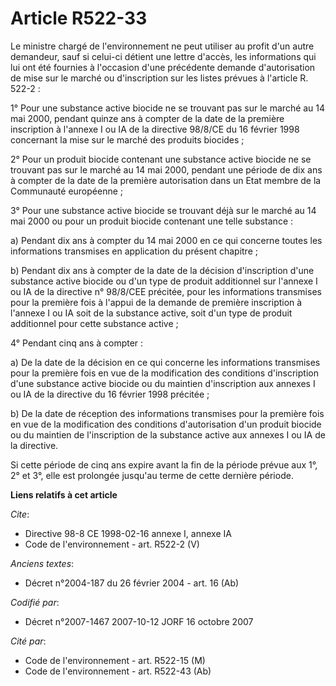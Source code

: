 # Article R522-33

Le ministre chargé de l'environnement ne peut utiliser au profit d'un autre demandeur, sauf si celui-ci détient une lettre
d'accès, les informations qui lui ont été fournies à l'occasion d'une précédente demande d'autorisation de mise sur le marché
ou d'inscription sur les listes prévues à l'article R. 522-2 :

1° Pour une substance active biocide ne se trouvant pas sur le marché au 14 mai 2000, pendant quinze ans à compter de la date
de la première inscription à l'annexe I ou IA de la directive 98/8/CE du 16 février 1998 concernant la mise sur le marché des
produits biocides ;

2° Pour un produit biocide contenant une substance active biocide ne se trouvant pas sur le marché au 14 mai 2000, pendant
une période de dix ans à compter de la date de la première autorisation dans un Etat membre de la Communauté européenne ;

3° Pour une substance active biocide se trouvant déjà sur le marché au 14 mai 2000 ou pour un produit biocide contenant une
telle substance :

a) Pendant dix ans à compter du 14 mai 2000 en ce qui concerne toutes les informations transmises en application du présent
chapitre ;

b) Pendant dix ans à compter de la date de la décision d'inscription d'une substance active biocide ou d'un type de produit
additionnel sur l'annexe I ou IA de la directive n° 98/8/CEE précitée, pour les informations transmises pour la première fois
à l'appui de la demande de première inscription à l'annexe I ou IA soit de la substance active, soit d'un type de produit
additionnel pour cette substance active ;

4° Pendant cinq ans à compter :

a) De la date de la décision en ce qui concerne les informations transmises pour la première fois en vue de la modification
des conditions d'inscription d'une substance active biocide ou du maintien d'inscription aux annexes I ou IA de la directive
du 16 février 1998 précitée ;

b) De la date de réception des informations transmises pour la première fois en vue de la modification des conditions
d'autorisation d'un produit biocide ou du maintien de l'inscription de la substance active aux annexes I ou IA de la
directive.

Si cette période de cinq ans expire avant la fin de la période prévue aux 1°, 2° et 3°, elle est prolongée jusqu'au terme de
cette dernière période.

**Liens relatifs à cet article**

_Cite_:

  - Directive 98-8 CE 1998-02-16 annexe I, annexe IA
  - Code de l'environnement - art. R522-2 (V)

_Anciens textes_:

  - Décret n°2004-187 du 26 février 2004 - art. 16 (Ab)

_Codifié par_:

  - Décret n°2007-1467 2007-10-12 JORF 16 octobre 2007

_Cité par_:

  - Code de l'environnement - art. R522-15 (M)
  - Code de l'environnement - art. R522-43 (Ab)
